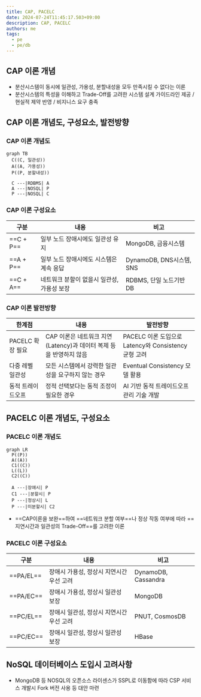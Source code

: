 ```yaml
---
title: CAP, PACELC
date: 2024-07-24T11:45:17.503+09:00
description: CAP, PACELC
authors: me
tags:
  - pe
  - pe/db
---
```


## CAP 이론 개념

- 분산시스템이 동시에 일관성, 가용성, 분할내성을 모두 만족시킬 수 없다는 이론
- 분산시스템의 특성을 이해하고 Trade-Off를 고려한 시스템 설계 가이드라인 제공 / 현실적 제약 반영 / 비지니스 요구 충족

## CAP 이론 개념도, 구성요소, 발전방향

### CAP 이론 개념도

```mermaid
graph TB
  C((C, 일관성))
  A((A, 가용성))
  P((P, 분할내성))

  C ---|RDBMS| A
  A ---|NOSQL| P
  P ---|NOSQL| C
```

### CAP 이론 구성요소

| 구분 | 내용 | 비고 |
| --- | --- | --- |
| ==C + P== | 일부 노드 장애시에도 일관성 유지 | MongoDB, 금융시스템 |
| ==A + P== | 일부 노드 장애시에도 시스템은 계속 응답 | DynamoDB, DNS시스템, SNS |
| ==C + A== | 네트워크 분할이 없을시 일관성, 가용성 보장 | RDBMS, 단일 노드기반 DB |

### CAP 이론 발전방향

| 한계점 | 내용 | 발전방향 |
| --- | --- | --- |
| PACELC 확장 필요 | CAP 이론은 네트워크 지연(Latency)과 데이터 복제 등을 반영하지 않음 | PACELC 이론 도입으로 Latency와 Consistency 균형 고려 |
| 다중 레벨 일관성 | 모든 시스템에서 강력한 일관성을 요구하지 않는 경우 | Eventual Consistency 모델 활용 |
| 동적 트레이드오프 | 정적 선택보다는 동적 조정이 필요한 경우 | AI 기반 동적 트레이드오프 관리 기술 개발 |

## PACELC 이론 개념도, 구성요소

### PACELC 이론 개념도

```mermaid
graph LR
  P((P))
  A((A))
  C1((C))
  L((L))
  C2((C))

  A ---|장애시| P
  C1 ---|분할시| P
  P ---|정상시| L
  P ---|미분할시| C2
```

- ==CAP이론을 보완==하여 ==네트워크 분할 여부==나 정상 작동 여부에 따라 ==지연시간과 일관성의 Trade-Off==를 고려한 이론

### PACELC 이론 구성요소

| 구분 | 내용 | 비고 |
| --- | --- | --- |
| ==PA/EL== | 장애시 가용성, 정상시 지연시간 우선 고려 | DynamoDB, Cassandra |
| ==PA/EC== | 장애시 가용성, 정상시 일관성 보장 | MongoDB |
| ==PC/EL== | 장애시 일관성, 정상시 지연시간 우선 고려 | PNUT, CosmosDB |
| ==PC/EC== | 장애시 일관성, 정상시 일관성 보장 | HBase |

## NoSQL 데이터베이스 도입시 고려사항

- MongoDB 등 NOSQL의 오픈소스 라이센스가 SSPL로 이동함에 따라 CSP 서비스 개발시 Fork 버전 사용 등 대안 마련

